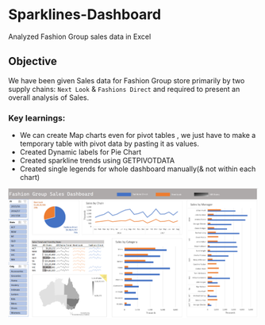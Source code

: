 # Sparklines-Dashboard
Analyzed Fashion Group sales data in Excel

## Objective
We have been given Sales data for Fashion Group store primarily by two supply chains: ``Next Look`` & ``Fashions Direct`` and required to present an overall analysis of Sales.

### Key learnings:

- We can create Map charts even for pivot tables , we just have to make a temporary table with pivot data by pasting it as values. 
- Created Dynamic labels for Pie Chart  
- Created sparkline trends using GETPIVOTDATA  
- Created single legends for whole dashboard manually(& not within each chart)  

![FG Sales Dashboard](https://github.com/manishankarjha/Sparklines-Dashboard/blob/main/FG%20Sales%20Dashboard.png)
